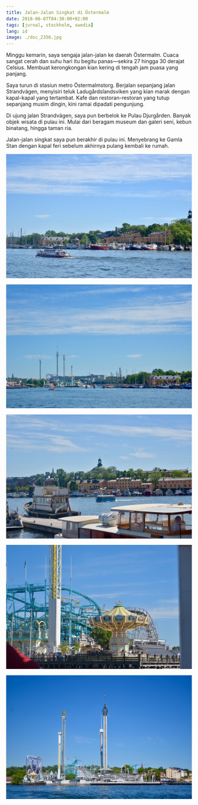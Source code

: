```yaml
---
title: Jalan-Jalan Singkat di Östermalm
date: 2018-06-07T04:30:00+02:00
tags: [jurnal, stockholm, swedia]
lang: id
image: ./dsc_2356.jpg
---
```

Minggu kemarin, saya sengaja jalan-jalan ke daerah Östermalm. Cuaca sangat cerah dan suhu hari itu begitu panas—sekira 27 hingga 30 derajat Celsius. Membuat kerongkongan kian kering di tengah jam puasa yang panjang.

Saya turun di stasiun metro Östermalmstorg. Berjalan sepanjang jalan Strandvägen, menyisiri teluk Ladugårdslandsviken yang kian marak dengan kapal-kapal yang tertambat. Kafe dan restoran-restoran yang tutup sepanjang musim dingin, kini ramai dipadati pengunjung.

Di ujung jalan Strandvägen, saya pun berbelok ke Pulau Djurgården. Banyak objek wisata di pulau ini. Mulai dari beragam museum dan galeri seni, kebun binatang, hingga taman ria.

Jalan-jalan singkat saya pun berakhir di pulau ini. Menyebrang ke Gamla Stan dengan kapal feri sebelum akhirnya pulang kembali ke rumah.

![Suasana teluk Ladugårdslandsviken di jantung Kota Stockholm.](./dsc_2356.jpg)

![Taman ria Gröna Lund tampak di kejauhan.](./dsc_2358.jpg)

![Bus amfibi yang membawa wisatawan keliling Kota Stockholm.](./dsc_2364.jpg)

![Wahana "kättingflygaren" di taman ria Gröna Lund.](./dsc_2371.jpg)

![Gröna Lund dibuka pada akhir abad ke-19, menjadikannya taman ria tertua di Swedia.](./dsc_2372.jpg)
